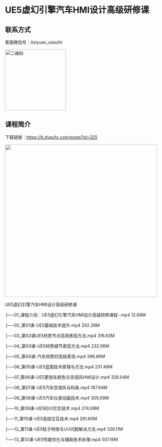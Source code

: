 # UE5虚幻引擎汽车HMI设计高级研修课

## 联系方式

客服微信号：itziyuan_xiaozhi

<img src="https://ziyuanyun.oss-cn-guangzhou.aliyuncs.com/common/20240614073449/666b82192834a.jpg" width="200" height="200" alt="二维码">

## 课程简介

下载链接：https://it.dyqufx.com/posts?id=325

<img src="https://ziyuanyun.oss-cn-guangzhou.aliyuncs.com/yun/20240515151819/664461bb4d392.jpg" width="500" alt="">

  UE5虚幻引擎汽车HMI设计高级研修课



 ├──01_课程介绍：UE5虚幻引擎汽车HMI设计高级研修课程-.mp4 12.66M

 ├──02_第01课-UE5基础技术提升.mp4 242.28M

 ├──03_第02课UE5材质节点高效表现方法.mp4 316.63M

 ├──04_第03课-UE5材质细节表现方法.mp4 232.56M

 ├──05_第04课-汽车材质的高级表现.mp4 396.86M

 ├──06_第05课-UE5蓝图技术原理与方法.mp4 231.49M

 ├──07_第06课-UE5更改车颜色与空调风HMI设计.mp4 326.04M

 ├──08_第07课-UE5汽车空调风与码表.mp4 187.94M

 ├──09_第08课-UE5汽车仪表动画技术.mp4 305.09M

 ├──10_第09课-UE5的UI交互技术.mp4 274.09M

 ├──11_第10课-UE5高级交互技术.mp4 281.60M

 ├──12_第11课-UE5粒子特效与UV问题解决力法.mp4 326.11M

 └──13_第12课-UE5性能优化与辅助技术处理.mp4 507.16M

  